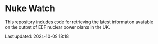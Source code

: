 # Nuke Watch

This repository includes code for retrieving the latest information available on the output of EDF nuclear power plants in the UK.

Last updated: 2024-10-09 18:18
